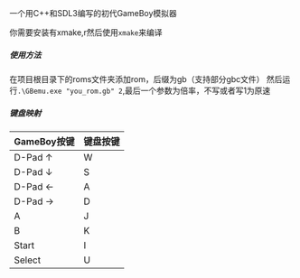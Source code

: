 
一个用C++和SDL3编写的初代GameBoy模拟器


你需要安装有xmake,r然后使用`xmake`来编译

##### 使用方法
在项目根目录下的roms文件夹添加rom，后缀为gb（支持部分gbc文件）
然后运行`.\GBemu.exe "you_rom.gb" 2`,最后一个参数为倍率，不写或者写1为原速

##### 键盘映射
| GameBoy按键 | 键盘按键 |
| ----------- | --------|
| D-Pad ↑     | W    |
| D-Pad ↓     | S    |
| D-Pad ←     | A    |
| D-Pad →     | D    |
| A           | J    |
| B           | K    |
| Start       | I    |
| Select      | U    |

